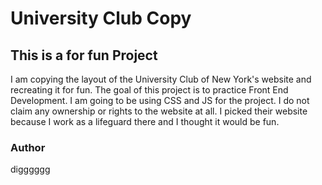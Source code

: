 # University Club Copy 

## This is a for fun Project
I am copying the layout of the University Club of New York's website and recreating it for fun. The goal of this project is to practice Front End Development. I am going to be using CSS and JS for the project. I do not claim any ownership or rights to the website at all. I picked their website because I work as a lifeguard there and I thought it would be fun.


### Author 
digggggg
